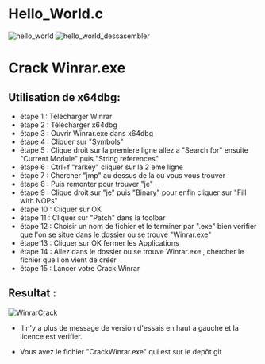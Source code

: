 # Hello_World.c

![hello_world](https://i.imgur.com/K3rZYSX.png)
![hello_world_dessasembler](https://i.imgur.com/3mn0K03.png)

# Crack Winrar.exe
## Utilisation de x64dbg:
- étape 1 : Télécharger Winrar
- étape 2 : Télécharger x64dbg
- étape 3 : Ouvrir Winrar.exe dans x64dbg
- étape 4 : Cliquer sur "Symbols"
- étape 5 : Clique droit sur la premiere ligne allez a "Search for" ensuite "Current Module" puis "String references"
- étape 6 : Ctrl+f "rarkey" cliquer sur la 2 eme ligne
- étape 7 : Chercher "jmp" au dessus de la ou vous vous trouver
- étape 8 : Puis remonter pour trouver "je"
- étape 9 : Clique droit sur "je" puis "Binary" pour enfin cliquer sur "Fill with NOPs"
- étape 10 : Cliquer sur OK
- étape 11 : Cliquer sur "Patch" dans la toolbar
- étape 12 : Choisir un nom de fichier et le terminer par ".exe" bien verifier que l'on se situe dans le dossier ou se trouve "Winrar.exe"
- étape 13 : Cliquer sur OK fermer les Applications
- étape 14 : Allez dans le dossier ou se trouve Winrar.exe , chercher le fichier que l'on vient de créer 
- étape 15 : Lancer votre Crack Winrar 

## Resultat :

![WinrarCrack](https://i.imgur.com/HXBngUb.png)

- Il n'y a plus de message de version d'essais en haut a gauche et la licence est verifier.

- Vous avez le fichier "CrackWinrar.exe" qui est sur le depôt git 